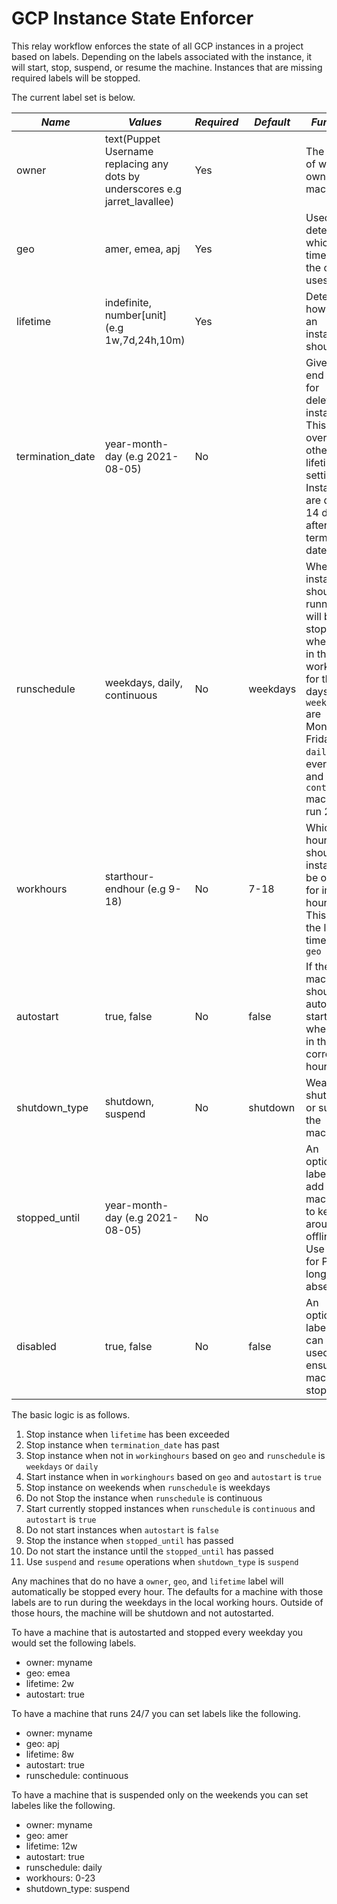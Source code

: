 # GCP Instance State Enforcer
This relay workflow enforces the state of all GCP instances in a project based on labels. Depending on the labels associated with the instance, it will start, stop, suspend, or resume the machine. Instances that are missing required labels will be stopped.

The current label set is below.


|*Name*|*Values*|*Required*|*Default*|*Function*|
|------|--------|----------|---------|----------|
|owner|text(Puppet Username replacing any dots by underscores e.g jarret_lavallee)|Yes| |The name of who owns the machine|
|geo|amer, emea, apj|Yes| |Used to determine which timezone the owner uses|
|lifetime|indefinite, number[unit] (e.g 1w,7d,24h,10m)|Yes| |Determine how long an instance should live|
|termination_date|year-month-day (e.g 2021-08-05)|No| |Give an end date for deleting an instance. This overrides other lifetime settings. Instances are deleted 14 days after the termination date|
|runschedule|weekdays, daily, continuous|No|weekdays|When an instance should be running. It will be stopped when not in the workhours for the days. `weekdays` are Monday-Friday, `daily` is every day, and `continuous` machines run 24/7|
|workhours|starthour-endhour (e.g 9-18)|No|7-18|Which hours should the instance be online for in 24 hour time. This is in the local time to the `geo`|
|autostart|true, false|No|false|If the machine should be auto started when it is in the correct hours|
|shutdown_type|shutdown, suspend|No|shutdown|Weather to shut down or suspend the machine.|
|stopped_until|year-month-day (e.g 2021-08-05)|No| |An optional label to add for machines to keep around offline. Use this for PTO or long absences|
|disabled |true, false|No|false|An optional label that can be used to ensure the machine is stopped|


The basic logic is as follows.

1. Stop instance when `lifetime` has been exceeded
2. Stop instance when `termination_date` has past
3. Stop instance when not in `workinghours` based on `geo` and `runschedule` is `weekdays` or `daily`
4. Start instance when in `workinghours` based on `geo` and `autostart` is `true`
5. Stop instance on weekends when `runschedule` is weekdays
6. Do not Stop the instance when `runschedule` is continuous
7. Start currently stopped instances when `runschedule` is `continuous` and `autostart` is `true`
8. Do not start instances when `autostart` is `false`
9. Stop the instance when `stopped_until` has passed
10. Do not start the instance until the `stopped_until` has passed
11. Use `suspend` and `resume` operations when `shutdown_type` is `suspend`

Any machines that do no have a `owner`, `geo`, and `lifetime` label will automatically be stopped every hour. The defaults for a machine with those labels are to run during the weekdays in the local working hours. Outside of those hours, the machine will be shutdown and not autostarted.

To have a machine that is autostarted and stopped every weekday you would set the following labels.

* owner: myname
* geo: emea
* lifetime: 2w
* autostart: true

To have a machine that runs 24/7 you can set labels like the following.

* owner: myname
* geo: apj
* lifetime: 8w
* autostart: true
* runschedule: continuous

To have a machine that is suspended only on the weekends you can set labeles like the following.

* owner: myname
* geo: amer
* lifetime: 12w
* autostart: true
* runschedule: daily
* workhours: 0-23
* shutdown_type: suspend
